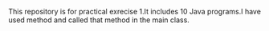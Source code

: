 This repository is for practical exrecise 1.It includes 10 Java programs.I have used method and called that method in the main class.

